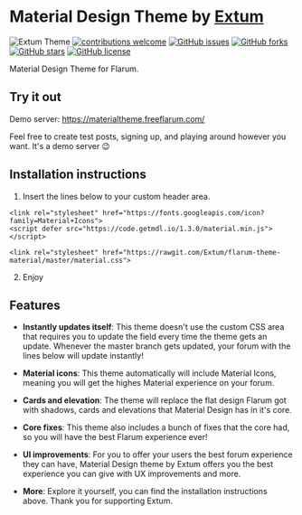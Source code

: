 # Material Design Theme by [Extum](https://github.com/Extum) 
![Extum Theme](https://img.shields.io/badge/Extum-Theme-orange.svg)
[![contributions welcome](https://img.shields.io/badge/contributions-welcome-brightgreen.svg?style=flat)](https://github.com/Extum/flarum-theme-material/issues) 
[![GitHub issues](https://img.shields.io/github/issues/Extum/flarum-theme-material.svg)](https://github.com/Extum/flarum-theme-material/issues)
[![GitHub forks](https://img.shields.io/github/forks/Extum/flarum-theme-material.svg)](https://github.com/Extum/flarum-theme-material/network)
[![GitHub stars](https://img.shields.io/github/stars/Extum/flarum-theme-material.svg)](https://github.com/Extum/flarum-theme-material/stargazers)
[![GitHub license](https://img.shields.io/badge/license-MIT-blue.svg)](https://raw.githubusercontent.com/Extum/flarum-theme-material/master/LICENSE)

Material Design Theme for Flarum.

## Try it out
Demo server: https://materialtheme.freeflarum.com/

Feel free to create test posts, signing up, and playing around however you want. It's a demo server 😉

## Installation instructions
1. Insert the lines below to your custom header area.
```
<link rel="stylesheet" href="https://fonts.googleapis.com/icon?family=Material+Icons">
<script defer src="https://code.getmdl.io/1.3.0/material.min.js"></script>

<link rel="stylesheet" href="https://rawgit.com/Extum/flarum-theme-material/master/material.css">
```
2. Enjoy

## Features
- **Instantly updates itself**: This theme doesn't use the custom CSS area that requires you to update the field every time the theme gets an update. Whenever the master branch gets updated, your forum with the lines below will update instantly!

- **Material icons**: This theme automatically will include Material Icons, meaning you will get the highes Material experience on your forum.

- **Cards and elevation**: The theme will replace the flat design Flarum got with shadows, cards and elevations that Material Design has in it's core.

- **Core fixes**: This theme also includes a bunch of fixes that the core had, so you will have the best Flarum experience ever!

- **UI improvements**: For you to offer your users the best forum experience they can have, Material Design theme by Extum offers you the best experience you can give with UX improvements and more.

- **More**: Explore it yourself, you can find the installation instructions above. Thank you for supporting Extum.
